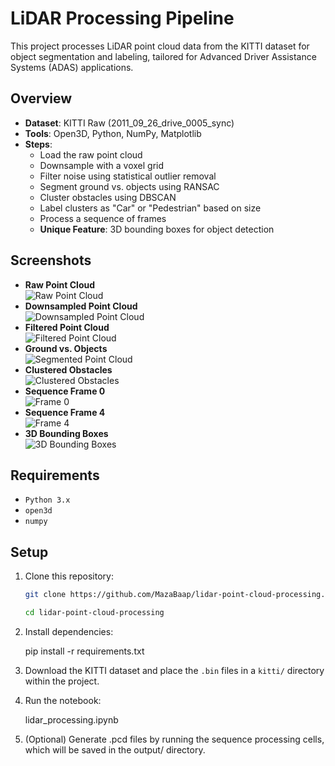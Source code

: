 # LiDAR Processing Pipeline

This project processes LiDAR point cloud data from the KITTI dataset for object segmentation and labeling, tailored for Advanced Driver Assistance Systems (ADAS) applications.

## Overview
- **Dataset**: KITTI Raw (2011_09_26_drive_0005_sync)
- **Tools**: Open3D, Python, NumPy, Matplotlib
- **Steps**: 
  - Load the raw point cloud
  - Downsample with a voxel grid
  - Filter noise using statistical outlier removal
  - Segment ground vs. objects using RANSAC
  - Cluster obstacles using DBSCAN
  - Label clusters as "Car" or "Pedestrian" based on size
  - Process a sequence of frames
  - **Unique Feature**: 3D bounding boxes for object detection

## Screenshots
- **Raw Point Cloud**  
  ![Raw Point Cloud](raw.png)
- **Downsampled Point Cloud**  
  ![Downsampled Point Cloud](downsampled.png)
- **Filtered Point Cloud**  
  ![Filtered Point Cloud](filtered.png)
- **Ground vs. Objects**  
  ![Segmented Point Cloud](segmented.png)
- **Clustered Obstacles**  
  ![Clustered Obstacles](clustered.png)
- **Sequence Frame 0**  
  ![Frame 0](Frame_0.png)
- **Sequence Frame 4**  
  ![Frame 4](Frame_4.png)
- **3D Bounding Boxes**  
  ![3D Bounding Boxes](bounding_boxes.png)

## Requirements
- `Python 3.x`
- `open3d`
- `numpy`

## Setup
1. Clone this repository:
      ```bash
      git clone https://github.com/MazaBaap/lidar-point-cloud-processing.git

      cd lidar-point-cloud-processing

2. Install dependencies:

      pip install -r requirements.txt

3. Download the KITTI dataset and place the `.bin` files in a `kitti/` directory within the project.
4. Run the notebook:

      lidar_processing.ipynb
5. (Optional) Generate .pcd files by running the sequence processing cells, which will be saved in the output/ directory.

